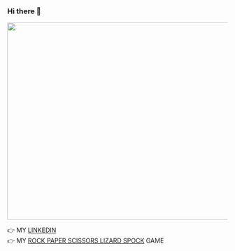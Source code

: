 ### Hi there 👋
 <img src="https://media.giphy.com/media/0m7kKMCIv3Qj50akRO/giphy.gif" width="750" height="450" />
 
👉 MY [LINKEDIN](https://www.linkedin.com/in/karina-segruma/)</br>
👉 MY [ROCK PAPER SCISSORS LIZARD SPOCK](https://github.com/krnsgrm/rock-paper-scissors-lizard-spock) GAME

<!--
**krnsgrm/krnsgrm** is a ✨ _special_ ✨ repository because its `README.md` (this file) appears on your GitHub profile.

Here are some ideas to get you started:

- 🔭 I’m currently working on ...
- 🌱 I’m currently learning ...
- 👯 I’m looking to collaborate on ...
- 🤔 I’m looking for help with ...
- 💬 Ask me about ...
- 📫 How to reach me: ...
- 😄 Pronouns: ...
- ⚡ Fun fact: ...
-->
